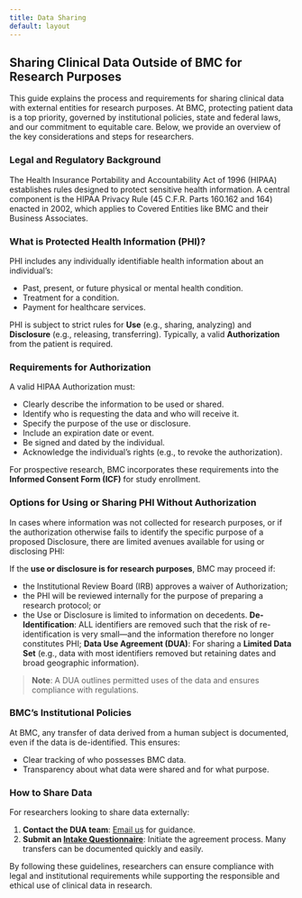 ```yaml
---
title: Data Sharing
default: layout
---
```


## Sharing Clinical Data Outside of BMC for Research Purposes

This guide explains the process and requirements for sharing clinical data with external entities for research purposes. At BMC, protecting patient data is a top priority, governed by institutional policies, state and federal laws, and our commitment to equitable care. Below, we provide an overview of the key considerations and steps for researchers.

### Legal and Regulatory Background

The Health Insurance Portability and Accountability Act of 1996 (HIPAA) establishes rules designed to protect sensitive health information. A central component is the HIPAA Privacy Rule (45 C.F.R. Parts 160.162 and 164) enacted in 2002, which applies to Covered Entities like BMC and their Business Associates. 

### What is Protected Health Information (PHI)?
PHI includes any individually identifiable health information about an individual’s:
- Past, present, or future physical or mental health condition.
- Treatment for a condition.
- Payment for healthcare services.

PHI is subject to strict rules for **Use** (e.g., sharing, analyzing) and **Disclosure** (e.g., releasing, transferring). Typically, a valid **Authorization** from the patient is required.

### Requirements for Authorization
A valid HIPAA Authorization must:
- Clearly describe the information to be used or shared.
- Identify who is requesting the data and who will receive it.
- Specify the purpose of the use or disclosure.
- Include an expiration date or event.
- Be signed and dated by the individual.
- Acknowledge the individual’s rights (e.g., to revoke the authorization).

For prospective research, BMC incorporates these requirements into the **Informed Consent Form (ICF)** for study enrollment.

### Options for Using or Sharing PHI Without Authorization
In cases where information was not collected for research purposes, or if the authorization otherwise fails to identify the specific purpose of a proposed Disclosure, there are limited avenues available for using or disclosing PHI:

If the **use or disclosure is for research purposes**, BMC may proceed if: 
  * the Institutional Review Board (IRB) approves a waiver of Authorization;
  * the PHI will be reviewed internally for the purpose of preparing a research protocol; or
  * the Use or Disclosure is limited to information on decedents.
**De-Identification**: ALL identifiers are removed such that the risk of re-identification is very small—and the information therefore no longer constitutes PHI; 
**Data Use Agreement (DUA)**: For sharing a **Limited Data Set** (e.g., data with most identifiers removed but retaining dates and broad geographic information). 

> **Note**: A DUA outlines permitted uses of the data and ensures compliance with regulations.

### BMC’s Institutional Policies
At BMC, any transfer of data derived from a human subject is documented, even if the data is de-identified. This ensures:
* Clear tracking of who possesses BMC data.
* Transparency about what data were shared and for what purpose.

### How to Share Data
For researchers looking to share data externally:
1. **Contact the DUA team**: [Email us](mailto:DUA.MTARequest@bmc.org) for guidance.
2. **Submit an [Intake Questionnaire](https://hub.bmc.org/system/files/docs/2024-12/BMC_MTA-DUA_Intake_Questionnaire_Dec.%202024.pdf "DUA Intake")**: Initiate the agreement process. Many transfers can be documented quickly and easily.

By following these guidelines, researchers can ensure compliance with legal and institutional requirements while supporting the responsible and ethical use of clinical data in research.
